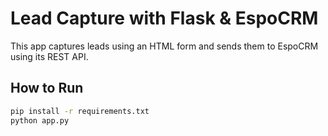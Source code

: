 # Lead Capture with Flask & EspoCRM

This app captures leads using an HTML form and sends them to EspoCRM using its REST API.

## How to Run

```bash
pip install -r requirements.txt
python app.py
